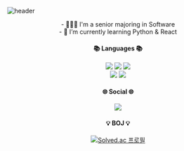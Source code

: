 ![header](https://capsule-render.vercel.app/api?type=shark&color=auto&height=200&section=header&text=Hi%20!&desc=It's%202oo1's%20Github&fontSize=42&fontAlignY=22&fontAlign=50&descfontsize=33&descAlignY=40&descAlign=50&&animation=twinkling)
<div align=center>
  - 👩🏻‍💻 I'm a senior majoring in Software<br>
  - 🌱 I’m currently learning Python & React
  <h4><b>📚 Languages 📚</b></h4>
  <img src="https://img.shields.io/badge/c++-00599C?style=flat-square&logo=c%2B%2B&logoColor=white"/>
  <img src="https://img.shields.io/badge/c%23-%23239120?style=flat-square&logo=C-sharp&logoColor=white"/>
  <img src="https://img.shields.io/badge/python-3670A0?style=flat-square&logo=python&logoColor=white"/>
  <br>

  <img src="https://img.shields.io/badge/javascript-F7DF1E?style=flat-square&logo=javascript&logoColor=black"> 
  <img src="https://img.shields.io/badge/react-61DAFB?style=flat-square&logo=react&logoColor=black">
  </p>
  
  <h4><b>🌐 Social 🌐</b></h4>
  <a href="https://2oo1s.tistory.com/">
    <img src="https://img.shields.io/badge/Tistory-FE642E?style=flat-square&logo=Tistory&logoColor=white"/>
  </a>
  
  <h4><b>💡 BOJ 💡</b></h4>
  
  [![Solved.ac
  프로필](http://mazassumnida.wtf/api/v2/generate_badge?boj=helloitsme)](https://solved.ac/helloitsme)<br>
  
</div>

<!--
**2oo1s/2oo1s** is a ✨ _special_ ✨ repository because its `README.md` (this file) appears on your GitHub profile.

Here are some ideas to get you started:

- 🔭 I’m currently working on ...
- 🌱 I’m currently learning ...
- 👯 I’m looking to collaborate on ...
- 🤔 I’m looking for help with ...
- 💬 Ask me about ...
- 📫 How to reach me: ...
- 😄 Pronouns: ...
- ⚡ Fun fact: ...
-->
